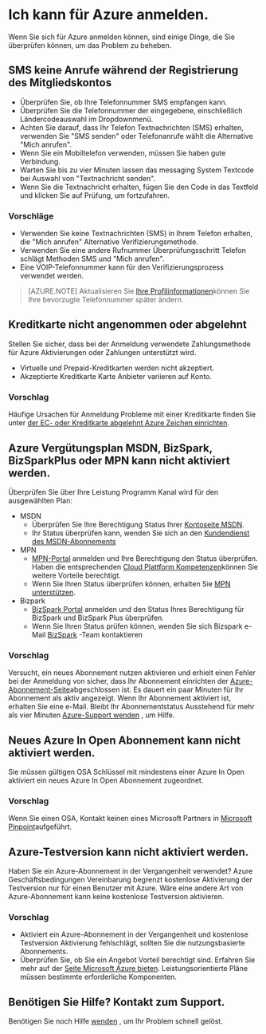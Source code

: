 <properties
    pageTitle="Problembehandlung bei Azure Sign up Probleme | Microsoft Azure"
    description="Beschreibt einige allgemeinen Azure anmelden beheben Probleme einrichten."
    services=""
    documentationCenter=""
    authors="JiangChen79"
    manager="felixwu"
    editor=""
    tags="billing,top-support-issue"/>

<tags
    ms.service="billing"
    ms.workload="na"
    ms.tgt_pltfrm="ibiza"
    ms.devlang="na"
    ms.topic="article"
    ms.date="10/25/2016"
    ms.author="cjiang"/>

# <a name="i-cant-sign-up-for-azure"></a>Ich kann für Azure anmelden.

Wenn Sie sich für Azure anmelden können, sind einige Dinge, die Sie überprüfen können, um das Problem zu beheben.

## <a name="no-text-messages-or-calls-during-sign-up-account-verification"></a>SMS keine Anrufe während der Registrierung des Mitgliedskontos 

- Überprüfen Sie, ob Ihre Telefonnummer SMS empfangen kann.
- Überprüfen Sie die Telefonnummer der eingegebene, einschließlich Ländercodeauswahl im Dropdownmenü.
- Achten Sie darauf, dass Ihr Telefon Textnachrichten (SMS) erhalten, verwenden Sie "SMS senden" oder Telefonanrufe wählt die Alternative "Mich anrufen".
- Wenn Sie ein Mobiltelefon verwenden, müssen Sie haben gute Verbindung.
- Warten Sie bis zu vier Minuten lassen das messaging System Textcode bei Auswahl von "Textnachricht senden".
- Wenn Sie die Textnachricht erhalten, fügen Sie den Code in das Textfeld und klicken Sie auf Prüfung, um fortzufahren.

### <a name="suggestions"></a>Vorschläge

- Verwenden Sie keine Textnachrichten (SMS) in Ihrem Telefon erhalten, die "Mich anrufen" Alternative Verifizierungsmethode.
- Verwenden Sie eine andere Rufnummer Überprüfungsschritt Telefon schlägt Methoden SMS und "Mich anrufen".
- Eine VOIP-Telefonnummer kann für den Verifizierungsprozess verwendet werden.

>[AZURE.NOTE] Aktualisieren Sie [Ihre Profilinformationen](billing-how-to-change-azure-account-profile.md)können Sie Ihre bevorzugte Telefonnummer später ändern.

## <a name="credit-card-declined-or-not-accepted"></a>Kreditkarte nicht angenommen oder abgelehnt

Stellen Sie sicher, dass bei der Anmeldung verwendete Zahlungsmethode für Azure Aktivierungen oder Zahlungen unterstützt wird.

- Virtuelle und Prepaid-Kreditkarten werden nicht akzeptiert.
- Akzeptierte Kreditkarte Karte Anbieter variieren auf Konto.

### <a name="suggestion"></a>Vorschlag

Häufige Ursachen für Anmeldung Probleme mit einer Kreditkarte finden Sie unter [der EC- oder Kreditkarte abgelehnt Azure Zeichen einrichten](billing-credit-card-fails-during-azure-sign-up.md).

## <a name="cant-activate-azure-benefit-plan-like-msdn-bizspark-bizsparkplus-or-mpn"></a>Azure Vergütungsplan MSDN, BizSpark, BizSparkPlus oder MPN kann nicht aktiviert werden.

Überprüfen Sie über Ihre Leistung Programm Kanal wird für den ausgewählten Plan:

- MSDN
    - Überprüfen Sie Ihre Berechtigung Status Ihrer [Kontoseite MSDN](https://msdn.microsoft.com/subscriptions/manage/default.aspx).
    - Ihr Status überprüfen kann, wenden Sie sich an den [Kundendienst des MSDN-Abonnements](https://msdn.microsoft.com/subscriptions/contactus.aspx)
- MPN
    - [MPN-Portal](https://mspartner.microsoft.com/en/us/Pages/Locale.aspx) anmelden und Ihre Berechtigung den Status überprüfen. Haben die entsprechenden [Cloud Plattform Kompetenzen](https://mspartner.microsoft.com/en/us/pages/membership/cloud-platform-competency.aspx)können Sie weitere Vorteile berechtigt.
    - Wenn Sie Ihren Status überprüfen können, erhalten Sie [MPN unterstützen](https://mspartner.microsoft.com/en/us/Pages/Support/Premium/contact-support.aspx).
- Bizpark
    - [BizSpark Portal](https://www.microsoft.com/bizspark/default.aspx#start-two) anmelden und den Status Ihres Berechtigung für BizSpark und BizSpark Plus überprüfen.
    - Wenn Sie Ihren Status prüfen können, wenden Sie sich Bizspark e-Mail [BizSpark](mailto:bizspark@microsoft.com?subject=BizSpark%20Support&body=Thank%20you%20for%20contacting%20BizSpark.%20Please%20provide%20as%20much%20of%20the%20following%20information%20as%20possible,%20as%20it%20will%20help%20expedite%20our%20response%20to%20you.%0aContact%20name:%0aStartup%20name:%0aMicrosoft%20Account/Live%20ID:%0aSpecific%20description%20of%20issue%20experienced%20or%20question:%0a%0aThank%20you,%0a%0aThe%20BizSpark%20Team) -Team kontaktieren

### <a name="suggestion"></a>Vorschlag

Versucht, ein neues Abonnement nutzen aktivieren und erhielt einen Fehler bei der Anmeldung von sicher, dass Ihr Abonnement einrichten der [Azure-Abonnement-Seite](http://account.windowsazure.com/Subscriptions)abgeschlossen ist. Es dauert ein paar Minuten für Ihr Abonnement als aktiv angezeigt. Wenn Ihr Abonnement aktiviert ist, erhalten Sie eine e-Mail. Bleibt Ihr Abonnementstatus Ausstehend für mehr als vier Minuten [Azure-Support wenden](http://go.microsoft.com/fwlink/?linkid=544831&clcid=0x409) , um Hilfe.

## <a name="cant-activate-new-azure-in-open-subscription"></a>Neues Azure In Open Abonnement kann nicht aktiviert werden.

Sie müssen gültigen OSA Schlüssel mit mindestens einer Azure In Open aktiviert ein neues Azure In Open Abonnement zugeordnet.

### <a name="suggestion"></a>Vorschlag

Wenn Sie einen OSA, Kontakt keinen eines Microsoft Partners in [Microsoft Pinpoint](http://pinpoint.microsoft.com/)aufgeführt.

## <a name="cant-activate-azure-free-trial"></a>Azure-Testversion kann nicht aktiviert werden.

Haben Sie ein Azure-Abonnement in der Vergangenheit verwendet? Azure Geschäftsbedingungen Vereinbarung begrenzt kostenlose Aktivierung der Testversion nur für einen Benutzer mit Azure. Wäre eine andere Art von Azure-Abonnement kann keine kostenlose Testversion aktivieren.

### <a name="suggestion"></a>Vorschlag

-  Aktiviert ein Azure-Abonnement in der Vergangenheit und kostenlose Testversion Aktivierung fehlschlägt, sollten Sie die nutzungsbasierte Abonnements. 
-  Überprüfen Sie, ob Sie ein Angebot Vorteil berechtigt sind. Erfahren Sie mehr auf der [Seite Microsoft Azure bieten](https://azure.microsoft.com/support/legal/offer-details/). Leistungsorientierte Pläne müssen bestimmte erforderliche Komponenten.

## <a name="need-help-contact-support"></a>Benötigen Sie Hilfe? Kontakt zum Support. 

Benötigen Sie noch Hilfe [wenden](https://portal.azure.com/?#blade/Microsoft_Azure_Support/HelpAndSupportBlade) , um Ihr Problem schnell gelöst. 
